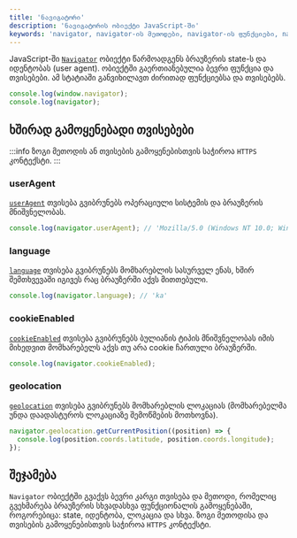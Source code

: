 ```yaml
---
title: 'ნავიგატორი'
description: 'ნავიგატორის ობიექტი JavaScript-ში'
keywords: 'navigator, navigator-ის მეთოდები, navigator-ის ფუნქციები, navigator-ის თვისებები'
---
```


JavaScript-ში [`Navigator`](https://developer.mozilla.org/en-US/docs/Web/API/Navigator) ობიექტი წარმოადგენს ბრაუზერის state-ს და იდენტობას (user agent). ობიექტში გაერთიანებულია ბევრი ფუნქცია და თვისებები. ამ სტატიაში განვიხილავთ ძირითად ფუნქციებსა და თვისებებს.

```js
console.log(window.navigator);
console.log(navigator);
```

## ხშირად გამოყენებადი თვისებები

:::info
ზოგი მეთოდის ან თვისების გამოყენებისთვის საჭიროა `HTTPS` კონტექსტი.
:::

### userAgent

[`userAgent`](https://developer.mozilla.org/en-US/docs/Web/API/Navigator/userAgent) თვისება გვიბრუნებს ოპერაციული სისტემის და ბრაუზერის მნიშვნელობას.

```js
console.log(navigator.userAgent); // 'Mozilla/5.0 (Windows NT 10.0; Win64; x64) AppleWebKit/537.36 (KHTML, like Gecko) Chrome/130.0.0.0 Safari/537.36'
```

### language

[`language`](https://developer.mozilla.org/en-US/docs/Web/API/Navigator/language) თვისება გვიბრუნებს მომხარებლის სასურველ ენას, ხშირ შემთხვევაში იგივეს რაც ბრაუზერში აქვს მითთებული.

```js
console.log(navigator.language); // 'ka'
```

### cookieEnabled

[`cookieEnabled`](https://developer.mozilla.org/en-US/docs/Web/API/Navigator/cookieEnabled) თვისება გვიბრუნებს ბულიანის ტიპის მნიშვნელობას იმის მიხედვით მომხარებელს აქვს თუ არა cookie ჩართული ბრაუზერში.

```js
console.log(navigator.cookieEnabled);
```

### geolocation

[`geolocation`](https://developer.mozilla.org/en-US/docs/Web/API/Navigator/geolocation) თვისება გვიბრუნებს მომხარებლის ლოკაციას (მომხარებელმა უნდა დაადასტუროს ლოკაციაზე შემოწმების მოთხოვნა).

```js
navigator.geolocation.getCurrentPosition((position) => {
  console.log(position.coords.latitude, position.coords.longitude);
});
```

## შეჯამება

`Navigator` ობიექტში გვაქვს ბევრი კარგი თვისება და მეთოდი, რომელიც გვეხმარება ბრაუზერის სხვადასხვა ფუნქციონალის გამოყენებაში, როგორებიცა: state, იდენტობა, ლოკაცია და სხვა.
ზოგი მეთოდისა და თვისების გამოყენებისთვის საჭიროა `HTTPS` კონტექსტი.
